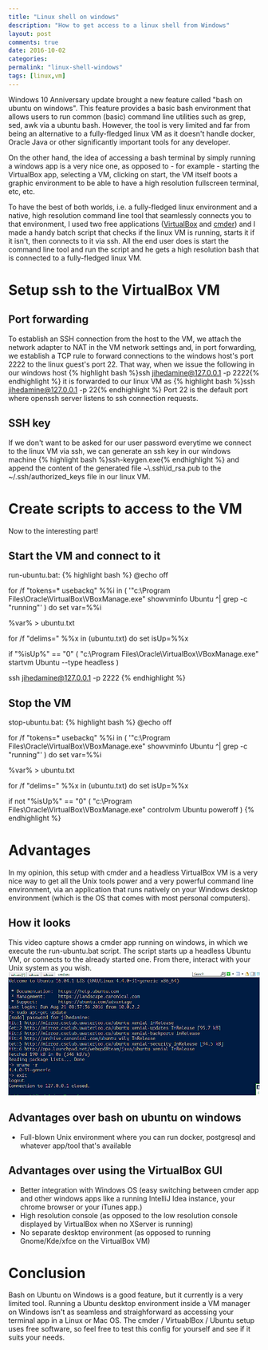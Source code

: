 ```yaml
---
title: "Linux shell on windows"
description: "How to get access to a linux shell from Windows"
layout: post
comments: true
date: 2016-10-02
categories:
permalink: "linux-shell-windows"
tags: [linux,vm]
---
```

Windows 10 Anniversary update brought a new feature called "bash on ubuntu on windows". This feature provides a basic bash environment that allows users to run common (basic) command line utilities such as grep, sed, awk via a ubuntu bash. 
However, the tool is very limited and far from being an alternative to a fully-fledged linux VM as it doesn't handle docker, Oracle Java or other significantly important tools for any developer.

On the other hand, the idea of accessing a bash terminal by simply running a windows app is a very nice one, as opposed to - for example - starting the VirtualBox app, selecting a VM, clicking on start, the VM itself boots a graphic environment to be able to have a high resolution fullscreen terminal, etc, etc.

To have the best of both worlds, i.e. a fully-fledged linux environment and a native, high resolution command line tool that seamlessly connects you to that environment, I used two free applications (<a href="https://www.virtualbox.org/" target="_blank">VirtualBox</a> and <a href="http://www.cmder.net" target="_blank">cmder</a>) and I made a handy batch script that checks if the linux VM is running, starts it if it isn't, then connects to it via ssh. All the end user does is start the command line tool and run the script and he gets a high resolution bash that is connected to a fully-fledged linux VM.


# Setup ssh to the VirtualBox VM

## Port forwarding
To establish an SSH connection from the host to the VM, we attach the network adapter to NAT in the VM network settings and, in port forwarding, we establish a TCP rule to forward connections to the windows host's port 2222 to the linux guest's port 22. That way, when we issue the following in our windows host {% highlight bash %}ssh jihedamine@127.0.0.1 -p 2222{% endhighlight %} it is forwarded to our linux VM as {% highlight bash %}ssh jihedamine@127.0.0.1 -p 22{% endhighlight %} Port 22 is the default port where openssh server listens to ssh connection requests.

## SSH key
If we don't want to be asked for our user password everytime we connect to the linux VM via ssh, we can generate an ssh key in our windows machine {% highlight bash %}ssh-keygen.exe{% endhighlight %} and append the content of the generated file ~\\.ssh\id_rsa.pub to the ~/.ssh/authorized_keys file in our linux VM.

# Create scripts to access to the VM
Now to the interesting part! 

## Start the VM and connect to it
run-ubuntu.bat:
{% highlight bash %}
@echo off 

for /f "tokens=\* usebackq" %%i in ( 
'"c:\Program Files\Oracle\VirtualBox\VBoxManage.exe" showvminfo Ubuntu ^| grep -c "running"' 
) do set var=%%i 

%var% > ubuntu.txt  

for /f "delims=" %%x in (ubuntu.txt) do set isUp=%%x  

if "%isUp%" == "0" ( 
"c:\Program Files\Oracle\VirtualBox\VBoxManage.exe" startvm Ubuntu --type headless 
) 

ssh jihedamine@127.0.0.1 -p 2222
{% endhighlight %}

## Stop the VM
stop-ubuntu.bat:
{% highlight bash %}
@echo off 

for /f "tokens=\* usebackq" %%i in ( 
'"c:\Program Files\Oracle\VirtualBox\VBoxManage.exe" showvminfo Ubuntu ^| grep -c "running"' 
) do set var=%%i 

%var% > ubuntu.txt  

for /f "delims=" %%x in (ubuntu.txt) do set isUp=%%x  

if not "%isUp%" == "0" ( 
"c:\Program Files\Oracle\VirtualBox\VBoxManage.exe" controlvm Ubuntu poweroff 
)
{% endhighlight %}

# Advantages
In my opinion, this setup with cmder and a headless VirtualBox VM is a very nice way to get all the Unix tools power and a very powerful command line environment, via an application that runs natively on your Windows desktop environment (which is the OS that comes with most personal computers).

## How it looks
This video capture shows a cmder app running on windows, in which we execute the run-ubuntu.bat script. The script starts up a headless Ubuntu VM, or connects to the already started one. From there, interact with your Unix system as you wish.
![alt txt](/images/linux-shell-windows/cast.gif "Logo Title Text 1")


## Advantages over bash on ubuntu on windows
+ Full-blown Unix environment where you can run docker, postgresql and whatever app/tool that's available

## Advantages over using the VirtualBox GUI
+ Better integration with Windows OS (easy switching between cmder app and other windows apps like a running IntelliJ Idea instance, your chrome browser or your iTunes app.)
+ High resolution console (as opposed to the low resolution console displayed by VirtualBox when no XServer is running)
+ No separate desktop environment (as opposed to running Gnome/Kde/xfce on the VirtualBox VM)

# Conclusion
Bash on Ubuntu on Windows is a good feature, but it currently is a very limited tool. Running a Ubuntu desktop environment inside a VM manager on Windows isn't as seamless and straighforward as accessing your terminal app in a Linux or Mac OS. The cmder / VirtuablBox / Ubuntu setup uses free software, so feel free to test this config for yourself and see if it suits your needs.
